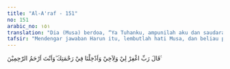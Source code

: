```yaml
---
title: "Al-A'raf - 151"
no: 151
arabic_no: ١٥١
translation: "Dia (Musa) berdoa, “Ya Tuhanku, ampunilah aku dan saudaraku dan masukkanlah kami ke dalam rahmat Engkau, dan Engkau adalah Maha Penyayang dari semua penyayang.”"
tafsir: "Mendengar jawaban Harun itu, lembutlah hati Musa, dan beliau pun berkata sambil berdoa, \"Wahai Tuhanku, ampunilah aku terhadap perbuatanku yang terlalu kasar terhadap saudaraku, baik berupa perkataan maupun perbuatan, dan ampunilah segala kelemahan saudaraku sebagai wakil dan penggantiku dalam bertindak terhadap orang-orang yang sesat itu. Wahai Tuhanku masukkanlah kami ke dalam rahmat-Mu yang luas dan Engkaulah Tuhan Yang Maha Pengasih.\"\n\nDengan doa Nabi Musa itu hilanglah harapan-harapan orang yang menginginkan terjadinya perpecahan antara Musa dan Harun, dan orang-orang yang menginginkan agar Musa bertindak keras terhadap saudaranya Harun itu.\n\nAyat ini dengan tegas menyatakan bahwa Harun tidak terlibat sedikit pun dalam perbuatan kaumnya yang menyembah anak sapi, sesuai dengan pernyataannya kepada saudaranya Musa itu."
---
```

قَالَ رَبِّ اغْفِرْ لِيْ وَلِاَخِيْ وَاَدْخِلْنَا فِيْ رَحْمَتِكَ ۖوَاَنْتَ اَرْحَمُ الرّٰحِمِيْنَ ࣖ 